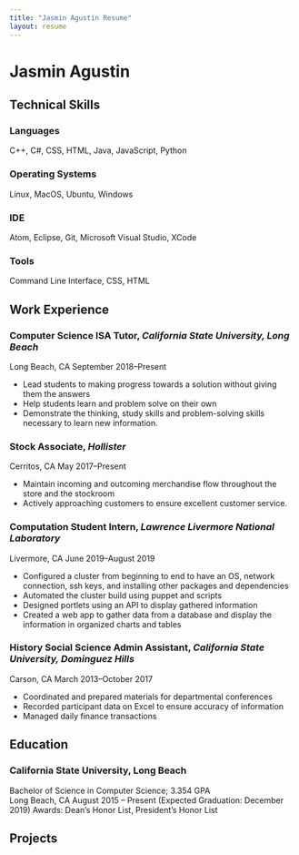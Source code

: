 ```yaml
---
title: "Jasmin Agustin Resume"
layout: resume
---
```


# Jasmin Agustin




## Technical Skills
### **Languages**
C++, C#, CSS, HTML, Java, JavaScript, Python

### **Operating Systems**
Linux, MacOS, Ubuntu, Windows 

### **IDE**
Atom, Eclipse, Git, Microsoft Visual Studio, XCode

### **Tools**
Command Line Interface, CSS, HTML




## Work Experience
### **Computer Science ISA Tutor,** *California State University, Long Beach* 
Long Beach, CA <span>September 2018&ndash;Present</span>
- Lead students to making progress towards a solution without giving them the answers 
- Help students learn and problem solve on their own 
- Demonstrate the thinking, study skills and problem-solving skills necessary to learn new information. 

### **Stock Associate,** *Hollister*
Cerritos, CA <span>May 2017&ndash;Present</span>
- Maintain incoming and outcoming merchandise flow throughout the store and the stockroom 
- Actively approaching customers to ensure excellent customer service. 
 
 ### **Computation Student Intern,** *Lawrence Livermore National Laboratory*
 Livermore, CA <span>June 2019&ndash;August 2019</span>
- Configured a cluster from beginning to end to have an OS, network connection, ssh keys, and installing other packages and dependencies 
- Automated the cluster build using puppet and scripts 
- Designed portlets using an API to display gathered information 
- Created a web app to gather data from a database and display the information in organized charts and tables 

 ### **History Social Science Admin Assistant,** *California State University, Dominguez Hills* 
 Carson, CA <span>March 2013&ndash;October 2017</span>
- Coordinated and prepared materials for departmental conferences 
- Recorded participant data on Excel to ensure accuracy of information 
- Managed daily finance transactions 




## Education

### **California State University, Long Beach** 
Bachelor of Science in Computer Science; 3.354 GPA  
Long Beach, CA August 2015 – Present (Expected Graduation: December 2019)
Awards: Dean’s Honor List, President’s Honor List


## Projects

